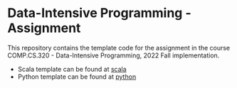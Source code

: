 # Data-Intensive Programming - Assignment

This repository contains the template code for the assignment in the course COMP.CS.320 - Data-Intensive Programming, 2022 Fall implementation.

- Scala template can be found at [scala](scala)
- Python template can be found at [python](python)
